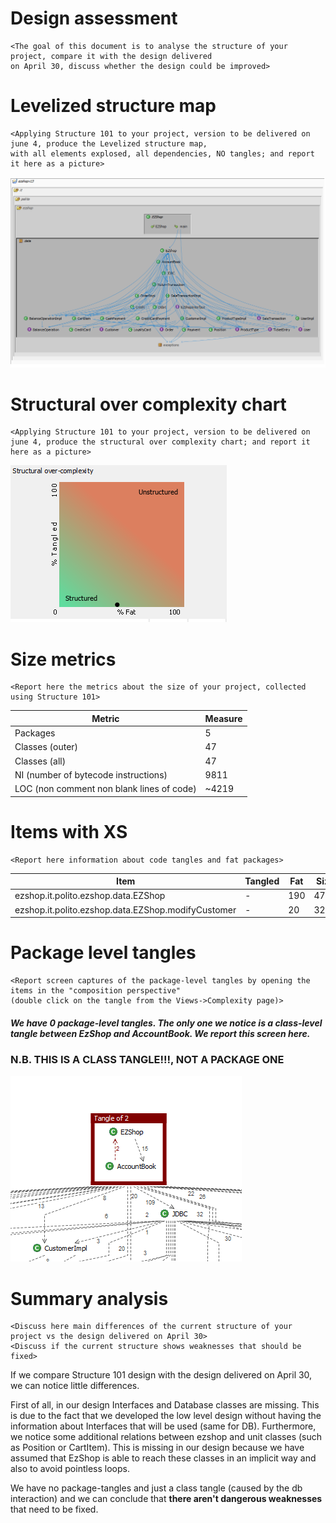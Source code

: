 # Design assessment


```
<The goal of this document is to analyse the structure of your project, compare it with the design delivered
on April 30, discuss whether the design could be improved>
```

# Levelized structure map
```
<Applying Structure 101 to your project, version to be delivered on june 4, produce the Levelized structure map,
with all elements explosed, all dependencies, NO tangles; and report it here as a picture>
```
<img src="ReverseDesignScreen/LSM.png" alt="Levelized structure map"/>


# Structural over complexity chart
```
<Applying Structure 101 to your project, version to be delivered on june 4, produce the structural over complexity chart; and report it here as a picture>
```
<img src="ReverseDesignScreen/SOC.png" alt="Structural over complexity chart"/>


# Size metrics

```
<Report here the metrics about the size of your project, collected using Structure 101>
```



| Metric                                    | Measure |
| ----------------------------------------- | ------- |
| Packages                                  |   5     |
| Classes (outer)                           |   47    |
| Classes (all)                             |   47    |
| NI (number of bytecode instructions)      |  9811   |
| LOC (non comment non blank lines of code) |  ~4219  |



# Items with XS

```
<Report here information about code tangles and fat packages>
```

| Item | Tangled | Fat  | Size | XS   |
| ---- | ------- | ---- | ---- | ---- |
|ezshop.it.polito.ezshop.data.EZShop|   -      |  190    | 4769     | 1757     |
| ezshop.it.polito.ezshop.data.EZShop.modifyCustomer|    -     |   20   | 327     |  81    |



# Package level tangles

```
<Report screen captures of the package-level tangles by opening the items in the "composition perspective" 
(double click on the tangle from the Views->Complexity page)>

```
##### We have 0 package-level tangles. The only one we notice is a class-level tangle between EzShop and AccountBook. We report this screen here.

### N.B. THIS IS A CLASS TANGLE!!!, NOT A PACKAGE ONE

<img src="ReverseDesignScreen/Class-Tangle.png" alt="Class-Tangle"/>

# Summary analysis
```
<Discuss here main differences of the current structure of your project vs the design delivered on April 30>
<Discuss if the current structure shows weaknesses that should be fixed>
```
If we compare Structure 101 design with the design delivered on April 30, we can notice little differences.

First of all, in our design Interfaces and Database classes are missing. This is due to the fact that we developed the low level design without having the information about Interfaces that will be used (same for DB).
Furthermore, we notice some additional relations between ezshop and unit classes (such as Position or CartItem). This is missing in our design because we have assumed that EzShop is able to reach these classes in an implicit way and also to avoid pointless loops.

We have no package-tangles and just a class tangle (caused by the db interaction) and we can conclude that **there aren't dangerous weaknesses** that need to be fixed.
